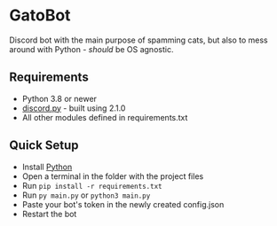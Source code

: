 # GatoBot

Discord bot with the main purpose of spamming cats, but also to mess around with Python - *should* be OS agnostic.

## Requirements

* Python 3.8 or newer
* [discord.py](https://github.com/Rapptz/discord.py) - built using 2.1.0
* All other modules defined in requirements.txt 

## Quick Setup

* Install [Python](https://www.python.org/downloads/)
* Open a terminal in the folder with the project files
* Run `pip install -r requirements.txt`
* Run `py main.py` or `python3 main.py`
* Paste your bot's token in the newly created config.json
* Restart the bot
